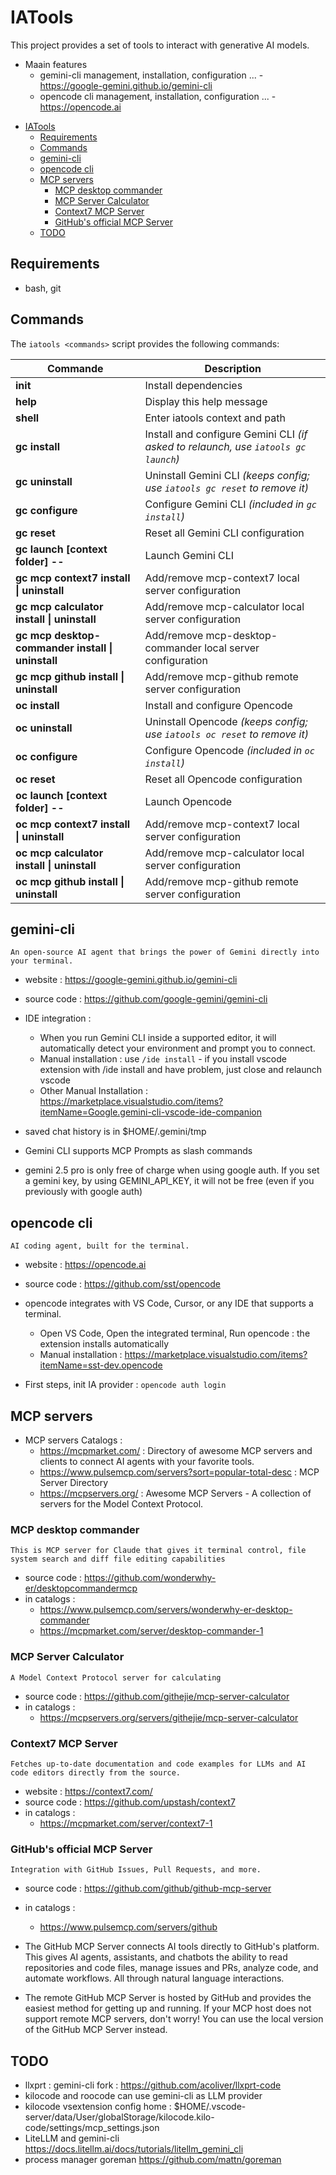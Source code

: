 # IATools

This project provides a set of tools to interact with generative AI models.

* Maain features
  * gemini-cli management, installation, configuration ... - https://google-gemini.github.io/gemini-cli
  * opencode cli management, installation, configuration ... - https://opencode.ai

- [IATools](#iatools)
  - [Requirements](#requirements)
  - [Commands](#commands)
  - [gemini-cli](#gemini-cli)
  - [opencode cli](#opencode-cli)
  - [MCP servers](#mcp-servers)
    - [MCP desktop commander](#mcp-desktop-commander)
    - [MCP Server Calculator](#mcp-server-calculator)
    - [Context7 MCP Server](#context7-mcp-server)
    - [GitHub's official MCP Server](#githubs-official-mcp-server)
  - [TODO](#todo)


## Requirements

* bash, git

## Commands

The `iatools <commands>` script provides the following commands:

| Commande | Description |
|----------|-------------|
| **init** | Install dependencies |
| **help** | Display this help message |
| **shell** | Enter iatools context and path |
| **gc install** | Install and configure Gemini CLI *(if asked to relaunch, use `iatools gc launch`)* |
| **gc uninstall** | Uninstall Gemini CLI *(keeps config; use `iatools gc reset` to remove it)* |
| **gc configure** | Configure Gemini CLI *(included in `gc install`)* |
| **gc reset** | Reset all Gemini CLI configuration |
| **gc launch [context folder] -- <options>** | Launch Gemini CLI |
| **gc mcp context7 install \| uninstall** | Add/remove mcp-context7 local server configuration |
| **gc mcp calculator install \| uninstall** | Add/remove mcp-calculator local server configuration |
| **gc mcp desktop-commander install \| uninstall** | Add/remove mcp-desktop-commander local server configuration |
| **gc mcp github install \| uninstall** | Add/remove mcp-github remote server configuration |
| **oc install** | Install and configure Opencode |
| **oc uninstall** | Uninstall Opencode *(keeps config; use `iatools oc reset` to remove it)* |
| **oc configure** | Configure Opencode *(included in `oc install`)* |
| **oc reset** | Reset all Opencode configuration |
| **oc launch [context folder] -- <options>** | Launch Opencode |
| **oc mcp context7 install \| uninstall** | Add/remove mcp-context7 local server configuration |
| **oc mcp calculator install \| uninstall** | Add/remove mcp-calculator local server configuration |
| **oc mcp github install \| uninstall** | Add/remove mcp-github remote server configuration |

## gemini-cli

```An open-source AI agent that brings the power of Gemini directly into your terminal.```

* website : https://google-gemini.github.io/gemini-cli
* source code : https://github.com/google-gemini/gemini-cli

* IDE integration : 
  * When you run Gemini CLI inside a supported editor, it will automatically detect your environment and prompt you to connect.
  * Manual installation : use `/ide install` - if you install vscode extension with /ide install and have problem, just close and relaunch vscode
  * Other Manual Installation : https://marketplace.visualstudio.com/items?itemName=Google.gemini-cli-vscode-ide-companion

* saved chat history is in $HOME/.gemini/tmp

* Gemini CLI supports MCP Prompts as slash commands

* gemini 2.5 pro is only free of charge when using google auth. If you set a gemini key, by using GEMINI_API_KEY, it will not be free (even if you previously with google auth)


## opencode cli

```AI coding agent, built for the terminal.```

* website : https://opencode.ai
* source code : https://github.com/sst/opencode

* opencode integrates with VS Code, Cursor, or any IDE that supports a terminal.
  * Open VS Code, Open the integrated terminal, Run opencode : the extension installs automatically
  * Manual installation : https://marketplace.visualstudio.com/items?itemName=sst-dev.opencode

* First steps, init IA provider : `opencode auth login`


## MCP servers

* MCP servers Catalogs : 
  * https://mcpmarket.com/ : Directory of awesome MCP servers and clients to connect AI agents with your favorite tools.
  * https://www.pulsemcp.com/servers?sort=popular-total-desc : MCP Server Directory
  * https://mcpservers.org/ : Awesome MCP Servers - A collection of servers for the Model Context Protocol.

### MCP desktop commander

```This is MCP server for Claude that gives it terminal control, file system search and diff file editing capabilities```

* source code : https://github.com/wonderwhy-er/desktopcommandermcp
* in catalogs :
  * https://www.pulsemcp.com/servers/wonderwhy-er-desktop-commander
  * https://mcpmarket.com/server/desktop-commander-1

### MCP Server Calculator

```A Model Context Protocol server for calculating```

* source code : https://github.com/githejie/mcp-server-calculator
* in catalogs :
  * https://mcpservers.org/servers/githejie/mcp-server-calculator


### Context7 MCP Server

```Fetches up-to-date documentation and code examples for LLMs and AI code editors directly from the source.``` 

* website : https://context7.com/
* source code : https://github.com/upstash/context7
* in catalogs :
  * https://mcpmarket.com/server/context7-1


### GitHub's official MCP Server

```Integration with GitHub Issues, Pull Requests, and more.```

* source code : https://github.com/github/github-mcp-server
* in catalogs :
  * https://www.pulsemcp.com/servers/github

* The GitHub MCP Server connects AI tools directly to GitHub's platform. This gives AI agents, assistants, and chatbots the ability to read repositories and code files, manage issues and PRs, analyze code, and automate workflows. All through natural language interactions.

* The remote GitHub MCP Server is hosted by GitHub and provides the easiest method for getting up and running. If your MCP host does not support remote MCP servers, don't worry! You can use the local version of the GitHub MCP Server instead.


## TODO

* llxprt : gemini-cli fork : https://github.com/acoliver/llxprt-code
* kilocode and roocode can use gemini-cli as LLM provider
* kilocode vsextension config home : $HOME/.vscode-server/data/User/globalStorage/kilocode.kilo-code/settings/mcp_settings.json
* LiteLLM and gemini-cli https://docs.litellm.ai/docs/tutorials/litellm_gemini_cli
* process manager goreman https://github.com/mattn/goreman